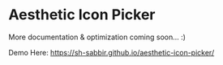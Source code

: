 # Aesthetic Icon Picker

More documentation & optimization coming soon... :)

Demo Here: https://sh-sabbir.github.io/aesthetic-icon-picker/
